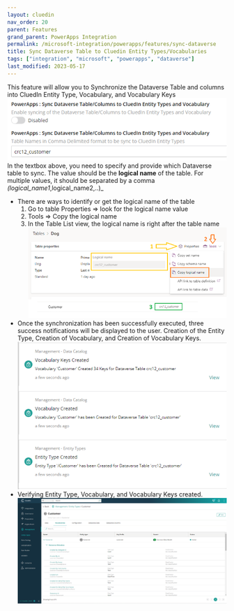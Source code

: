 ```yaml
---
layout: cluedin
nav_order: 20
parent: Features
grand_parent: PowerApps Integration
permalink: /microsoft-integration/powerapps/features/sync-dataverse
title: Sync Dataverse Table to Cluedin Entity Types/Vocabularies
tags: ["integration", "microsoft", "powerapps", "dataverse"]
last_modified: 2023-05-17
---
```


This feature will allow you to Synchronize the Dataverse Table and columns into CluedIn Entity Type, Vocabulary, and Vocabulary Keys
![Sync Dataverse Table to Cluedin Entity Types/Vocabularies](../images/sync-dataverse-table-setting.png)
In the textbox above, you need to specify and provide which Dataverse table to sync. The value should be the **logical name** of the table. For multiple values, it should be separated by a comma _(logical_name1_,logical_name2,..)_
- There are ways to identify or get the logical name of the table
  1. Go to table Properties => look for the logical name value
  2. Tools => Copy the logical name
  3. In the Table List view, the logical name is right after the table name
![Identifying Logical Name](../images/dataverse-logical-name.png)
- Once the synchronization has been successfully executed, three success notifications will be displayed to the user. Creation of the Entity Type, Creation of Vocabulary, and Creation of Vocabulary Keys.
![Sync Dataverse Table Notification](../images/sync-dataverse-table-notification.png)
- Verifying Entity Type, Vocabulary, and Vocabulary Keys created.
![Create New EntityType and Vocab](../images/created-new-entitytype-and-vocab.png)